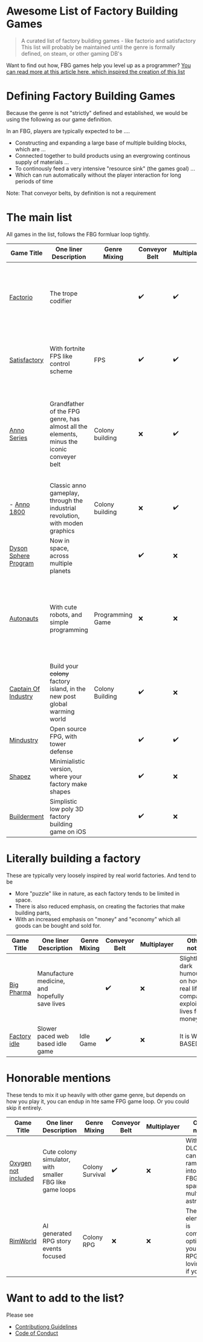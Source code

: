 # Awesome List of Factory Building Games

> A curated list of factory building games - like factorio and satisfactory
> This list will probably be maintained until the genre is formally defined, on steam, or other gaming DB's

Want to find out how, FBG games help you level up as a programmer?
[You can read more at this article here, which inspired the creation of this list](https://substack.tech-talk-cto.com/p/introducing-factory-building-games)

# Defining Factory Building Games

Because the genre is not "strictly" defined and established, we would be using the following as our game definition.

In an FBG, players are typically expected to be ....

- Constructing and expanding a large base of multiple building blocks, which are ...
- Connected together to build products using an evergrowing continous supply of materials ...
- To continously feed a very intensive "resource sink" (the games goal) ...
- Which can run automatically without the player interaction for long periods of time

Note: That conveyor belts, by definition is not a requirement

# The main list
All games in the list, follows the FBG formluar loop tightly.

| Game Title                                                                               | One liner Description                                                                     | Genre Mixing     | Conveyor Belt | Multiplayer | Other notes                                                                                                                                          | Launch Date |
|------------------------------------------------------------------------------------------|-------------------------------------------------------------------------------------------|------------------|---------------|-------------|------------------------------------------------------------------------------------------------------------------------------------------------------|-------------|
| [Factorio](https://store.steampowered.com/app/427520/Factorio/)                          | The trope codifier                                                                        |                  | ✔️             | ✔️           | Technically, also a survival and tower defense game, but it's very optional. Not considered beginner friendly.                                       | 2020-Aug-14 |
| [Satisfactory](https://store.steampowered.com/app/526870/Satisfactory/)                  | With fortnite FPS like control scheme                                                     | FPS              | ✔️             | ✔️           | For those who get motion sickness in FPS mode, use the third person view mods                                                                        | 2020-Jun-09 |
| [Anno Series](https://en.wikipedia.org/wiki/Anno_(video_game_series))                    | Grandfather of the FPG genre, has almost all the elements, minus the iconic conveyer belt | Colony building  | ❌            | ✔️           | Considered the predecesor of the genre, logistics is typically island to island, with everything within an island having near instant transportation |  Since 1998 |
| - [Anno 1800](https://www.ubisoft.com/en-gb/game/anno/1800)                              | Classic anno gameplay, through the industrial revolution, with moden graphics             | Colony building  | ❌            | ✔️           | Recommended over all the other anno varient, sadly DLC heavy (and costly)                                                                            | 2019-Apr-16 |
| [Dyson Sphere Program](https://store.steampowered.com/app/1366540/Dyson_Sphere_Program/) | Now in space, across multiple planets                                                     |                  | ✔️             | ❌          | Your building a dyson sphere !!!                                                                                                                     | 2021-Jan-21 |
| [Autonauts](https://store.steampowered.com/app/979120/Autonauts/)                        | With cute robots, and simple programming                                                  | Programming Game | ❌            | ❌          | Transportation of goods is drone based (which you program). You can build trains, for hauling large number of goods across long distances            | 2019-Oct-17 |
| [Captain Of Industry](https://store.steampowered.com/app/1594320/Captain_of_Industry/)   | Build your ~~colony~~ factory island, in the new post global warming world                | Colony Building  | ✔️             | ❌          | Very loosely based on real world goods                                                                                                               | 2022-May-31 |
| [Mindustry](https://store.steampowered.com/app/1127400/Mindustry/)                       | Open source FPG, with tower defense                                                       |                  | ✔️             | ✔️           | Its opensource !!!                                                                                                                                   | 2019-Sep-27 |
| [Shapez](https://store.steampowered.com/app/1318690/shapez/)                             | Minimialistic version, where your factory make shapes                                     |                  | ✔️             | ❌          | Its opensource !!!, and has a public web based demo !!!                                                                                              | 2020-Jun-07 |
| [Builderment](https://builderment.com/)                             | Simplistic low poly 3D factory building game on iOS                                     |                                                     | ✔️            | ❌          |                                                                                         | 2021-Jun-08                                                                              |


# Literally building a factory
These are typically very loosely inspired by real world factories. And tend to be 
- More "puzzle" like in nature, as each factory tends to be limited in space. 
- There is also reduced emphasis, on creating the factories that make building parts, 
- With an increased emphasis on "money" and "economy" which all goods can be bought and sold for.

| Game Title                                                                               | One liner Description                                                                     | Genre Mixing     | Conveyor Belt | Multiplayer | Other notes                                                                                                                                          | Launch Date |
|------------------------------------------------------------------------------------------|-------------------------------------------------------------------------------------------|------------------|---------------|-------------|------------------------------------------------------------------------------------------------------------------------------------------------------|-------------|
| [Big Pharma](https://store.steampowered.com/app/344850/Big_Pharma/)                      | Manufacture medicine, and hopefully save lives                                            |                  | ✔️             | ❌          | Slightly dark humour, on how real life companies exploit lives for money                                                                             | 2015-Aug-27 |
| [Factory idle](https://factoryidle.com/)                                                | Slower paced web based idle game                                                           | Idle Game        | ✔️             | ❌          | It is WEB BASED !!!                                                                                                                                  | unknown     |

# Honorable mentions
These tends to mix it up heavily with other game genre, but depends on how you play it, you can endup in hte same FPG game loop. Or you could skip it entirely.

| Game Title                                                                               | One liner Description                                                                     | Genre Mixing     | Conveyor Belt | Multiplayer | Other notes                                                                                                                                          | Launch Date |
|------------------------------------------------------------------------------------------|-------------------------------------------------------------------------------------------|------------------|---------------|-------------|------------------------------------------------------------------------------------------------------------------------------------------------------|-------------|
| [Oxygen not included](https://store.steampowered.com/app/457140/Oxygen_Not_Included/)    | Cute colony simulator, with smaller FBG like game loops                                   | Colony Survival  | ✔️             | ❌          | With the DLC, you can really ramp it up into a full FBG, spanning multiple astroids                                                                  | 2015-Aug-27 |
| [RimWorld](https://store.steampowered.com/app/294100/RimWorld/)                          | AI generated RPG story events focused                                                     | Colony RPG       | ❌            | ❌          | The FBG elements is completely optional, you can RPG a tree loving cult if you like                                                                  | 2018-Oct-17 |

# Want to add to the list?
Please see
- [Contributiong Guidelines](./Contributing%20Guidelines.md)
- [Code of Conduct](./Code%20of%20Conduct.md)
